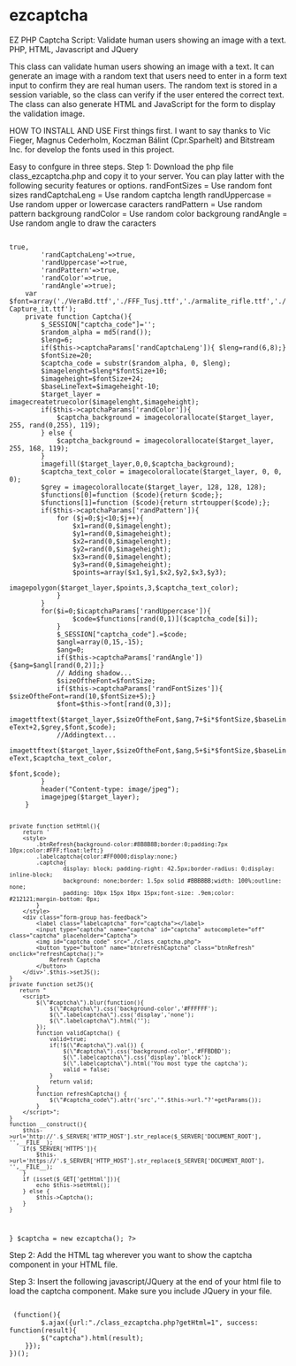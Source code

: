 # ezcaptcha
EZ PHP Captcha Script: Validate human users showing an image with a text. PHP, HTML, Javascript and JQuery

This class can validate human users showing an image with a text.
It can generate an image with a random text that users need to enter in a form text input to confirm they are real human users.
The random text is stored in a session variable, so the class can verify if the user entered the correct text.
The class can also generate HTML and JavaScript for the form to display the validation image.


HOW TO INSTALL AND USE 
 First things first. I want to say thanks to Vic Fieger, Magnus Cederholm, Koczman Bálint (Cpr.Sparhelt) and Bitstream Inc. for develop the fonts used in this project.

 Easy to confgure in three steps.
Step 1: Download the php file class_ezcaptcha.php and copy it to your server.
You can play latter with the following security features or options.
randFontSizes = Use random font sizes
randCaptchaLeng = Use random captcha length
randUppercase = Use random upper or lowercase caracters
randPattern = Use random pattern backgroung
randColor = Use random color backgroung
randAngle = Use random angle to draw the caracters

<code>
<?php
session_start();
class ezcaptcha{
    var $url;
    var $captchaParams=array(
        'randFontSizes'=>true,
        'randCaptchaLeng'=>true,
        'randUppercase'=>true,
        'randPattern'=>true,
        'randColor'=>true,
        'randAngle'=>true);
    var $font=array('./VeraBd.ttf','./FFF_Tusj.ttf','./armalite_rifle.ttf','./Capture_it.ttf');
    private function Captcha(){
        $_SESSION["captcha_code"]='';
        $random_alpha = md5(rand());
        $leng=6;
        if($this->captchaParams['randCaptchaLeng']){ $leng=rand(6,8);}
        $fontSize=20;
        $captcha_code = substr($random_alpha, 0, $leng);
        $imagelenght=$leng*$fontSize+10;
        $imageheight=$fontSize+24;
        $baseLineText=$imageheight-10;
        $target_layer = imagecreatetruecolor($imagelenght,$imageheight);
        if($this->captchaParams['randColor']){
            $captcha_background = imagecolorallocate($target_layer, 255, rand(0,255), 119);
        } else {
            $captcha_background = imagecolorallocate($target_layer, 255, 168, 119);
        }
        imagefill($target_layer,0,0,$captcha_background);
        $captcha_text_color = imagecolorallocate($target_layer, 0, 0, 0);
        $grey = imagecolorallocate($target_layer, 128, 128, 128);
        $functions[0]=function ($code){return $code;};
        $functions[1]=function ($code){return strtoupper($code);};
        if($this->captchaParams['randPattern']){
            for ($j=0;$j<10;$j++){
                $x1=rand(0,$imagelenght);
                $y1=rand(0,$imageheight);
                $x2=rand(0,$imagelenght);
                $y2=rand(0,$imageheight);
                $x3=rand(0,$imagelenght);
                $y3=rand(0,$imageheight);
                $points=array($x1,$y1,$x2,$y2,$x3,$y3);
                imagepolygon($target_layer,$points,3,$captcha_text_color);
            }
        }
        for($i=0;$i<strlen($captcha_code);$i++){
            $code=$captcha_code[$i];
            if($this->captchaParams['randUppercase']){
                $code=$functions[rand(0,1)]($captcha_code[$i]);
            }
            $_SESSION["captcha_code"].=$code;
            $angl=array(0,15,-15);
            $ang=0;
            if($this->captchaParams['randAngle']){$ang=$angl[rand(0,2)];}
            // Adding shadow...
            $sizeOftheFont=$fontSize;
            if($this->captchaParams['randFontSizes']){ $sizeOftheFont=rand(10,$fontSize+5);}
            $font=$this->font[rand(0,3)];
            imagettftext($target_layer,$sizeOftheFont,$ang,7+$i*$fontSize,$baseLineText+2,$grey,$font,$code);
            //Addingtext...
            imagettftext($target_layer,$sizeOftheFont,$ang,5+$i*$fontSize,$baseLineText,$captcha_text_color,
                                                                                                 $font,$code);
        }
        header("Content-type: image/jpeg");
        imagejpeg($target_layer);
    }

    private function setHtml(){
        return '
        <style>
            .btnRefresh{background-color:#8B8B8B;border:0;padding:7px 10px;color:#FFF;float:left;}
            .labelcaptcha{color:#FF0000;display:none;}
            .captcha{
                    display: block; padding-right: 42.5px;border-radius: 0;display: inline-block;
                    background: none;border: 1.5px solid #BBBBBB;width: 100%;outline: none;
                    padding: 10px 15px 10px 15px;font-size: .9em;color: #212121;margin-bottom: 0px;
            }
        </style>
        <div class="form-group has-feedback">
            <label class="labelcaptcha" for="captcha"></label>
            <input type="captcha" name="captcha" id="captcha" autocomplete="off" class="captcha" placeholder="Captcha">
            <img id="captcha_code" src="./class_captcha.php">
            <button type="button" name="btnrefreshCaptcha" class="btnRefresh" onclick="refreshCaptcha();">
                Refresh Captcha
            </button>
        </div>'.$this->setJS();
    }
    private function setJS(){
       return "
        <script>
            $(\"#captcha\").blur(function(){
                $(\"#captcha\").css('background-color','#FFFFFF');
                $(\".labelcaptcha\").css('display','none');
                $(\".labelcaptcha\").html('');
            });
            function validCaptcha() {
                valid=true;
        	    if(!$(\"#captcha\").val()) {
                    $(\"#captcha\").css('background-color','#FFBDBD');
                    $(\".labelcaptcha\").css('display','block');
                    $(\".labelcaptcha\").html('You most type the captcha');
        		    valid = false;
            	}
            	return valid;
            }
            function refreshCaptcha() {
                $(\"#captcha_code\").attr('src','".$this->url."?'+getParams());
            }
        </script>";
    }
    function __construct(){
        $this->url='http://'.$_SERVER['HTTP_HOST'].str_replace($_SERVER['DOCUMENT_ROOT'], '',__FILE__);
        if($_SERVER['HTTPS']){
            $this->url='https://'.$_SERVER['HTTP_HOST'].str_replace($_SERVER['DOCUMENT_ROOT'], '',__FILE__);
        }
        if (isset($_GET['getHtml'])){
            echo $this->setHtml();
        } else {
            $this->Captcha();
        }
    }
}
$captcha = new ezcaptcha();
?>
</code>

Step 2: Add the HTML tag <captcha></captcha> wherever you want to show the captcha component in your HTML file.

Step 3: Insert the following javascript/JQuery at the end of your html file to load the captcha component.
Make sure you include JQuery in your file.

<code>
 (function(){
        $.ajax({url:"./class_ezcaptcha.php?getHtml=1", success: function(result){
        $("captcha").html(result);
    }});
})();
</code>

